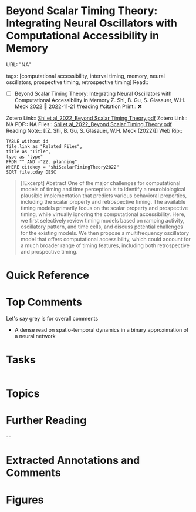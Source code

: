 

# Beyond Scalar Timing Theory: Integrating Neural Oscillators with Computational Accessibility in Memory

URL: "NA"

tags: [computational accessibility, interval timing, memory, neural oscillators, prospective timing, retrospective timing]
Read:: 
- [ ] Beyond Scalar Timing Theory: Integrating Neural Oscillators with Computational Accessibility in Memory Z. Shi, B. Gu, S. Glasauer, W.H. Meck 2022 🛫 2022-11-21 #reading #citation
Print::  ❌

Zotero Link:: [Shi et al_2022_Beyond Scalar Timing Theory.pdf](zotero://open-pdf/library/items/33TFEPVJ)
Zotero Link:: NA
PDF:: NA
Files:: [Shi et al_2022_Beyond Scalar Timing Theory.pdf](file:////home/michaelt/Insync/m@tarlton.info/Google%20Drive/06.%20Zotero/storage/33TFEPVJ/Shi%20et%20al_2022_Beyond%20Scalar%20Timing%20Theory.pdf)
Reading Note:: [[Z. Shi, B. Gu, S. Glasauer, W.H. Meck (2022)]]
Web Rip:: 

```dataview
TABLE without id
file.link as "Related Files",
title as "Title",
type as "type"
FROM "" AND -"ZZ. planning"
WHERE citekey = "shiScalarTimingTheory2022" 
SORT file.cday DESC
```


> [!Excerpt] Abstract
> One of the major challenges for computational models of timing and time perception is to identify a neurobiological plausible implementation that predicts various behavioral properties, including the scalar property and retrospective timing. The available timing models primarily focus on the scalar property and prospective timing, while virtually ignoring the computational accessibility. Here, we first selectively review timing models based on ramping activity, oscillatory pattern, and time cells, and discuss potential challenges for the existing models. We then propose a multifrequency oscillatory model that offers computational accessibility, which could account for a much broader range of timing features, including both retrospective and prospective timing.


# Quick Reference

# Top Comments

Let's say grey is for overall comments
- A dense read on spatio-temporal dynamics in a binary approximation of a neural network
# Tasks
```tasks

```
# Topics


# Further Reading 
 

--
# Extracted Annotations and Comments


# Figures